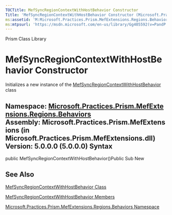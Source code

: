 ```yaml
---
TOCTitle: MefSyncRegionContextWithHostBehavior Constructor
Title: 'MefSyncRegionContextWithHostBehavior Constructor (Microsoft.Practices.Prism.MefExtensions.Regions.Behaviors)'
ms:assetid: 'M:Microsoft.Practices.Prism.MefExtensions.Regions.Behaviors.MefSyncRegionContextWithHostBehavior.\#ctor'
ms:mtpsurl: 'https://msdn.microsoft.com/en-us/library/Gg405592(v=PandP.50)'
---
```


Prism Class Library

MefSyncRegionContextWithHostBehavior Constructor
================================================

Initializes a new instance of the [MefSyncRegionContextWithHostBehavior](https://msdn.microsoft.com/t:microsoft.practices.prism.mefextensions.regions.behaviors.mefsyncregioncontextwithhostbehavior) class

**Namespace:** [Microsoft.Practices.Prism.MefExtensions.Regions.Behaviors](https://msdn.microsoft.com/n:microsoft.practices.prism.mefextensions.regions.behaviors)
**Assembly:** Microsoft.Practices.Prism.MefExtensions (in Microsoft.Practices.Prism.MefExtensions.dll) Version: 5.0.0.0 (5.0.0.0)
Syntax
------

<span id="syntaxToggle"></span>public MefSyncRegionContextWithHostBehavior()Public Sub New

See Also
--------

<span id="seeAlsoToggle"></span>
[MefSyncRegionContextWithHostBehavior Class](https://msdn.microsoft.com/t:microsoft.practices.prism.mefextensions.regions.behaviors.mefsyncregioncontextwithhostbehavior)

[MefSyncRegionContextWithHostBehavior Members](https://msdn.microsoft.com/allmembers.t:microsoft.practices.prism.mefextensions.regions.behaviors.mefsyncregioncontextwithhostbehavior)

[Microsoft.Practices.Prism.MefExtensions.Regions.Behaviors Namespace](https://msdn.microsoft.com/n:microsoft.practices.prism.mefextensions.regions.behaviors)
